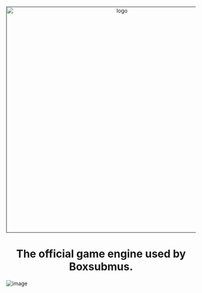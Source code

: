 <p align="center">
    <a href="" target="_blank">
        <img src="https://raw.githubusercontent.com/Starpelly/Tickflow/main/Branding/Logo.png" alt="logo" width="600px"/>
    </a>
<p/>
<h1 align="center">The official game engine used by Boxsubmus.</h1>

![image](https://user-images.githubusercontent.com/24588691/155125132-11772632-3b48-4625-90fa-b08f2511a8eb.png)
